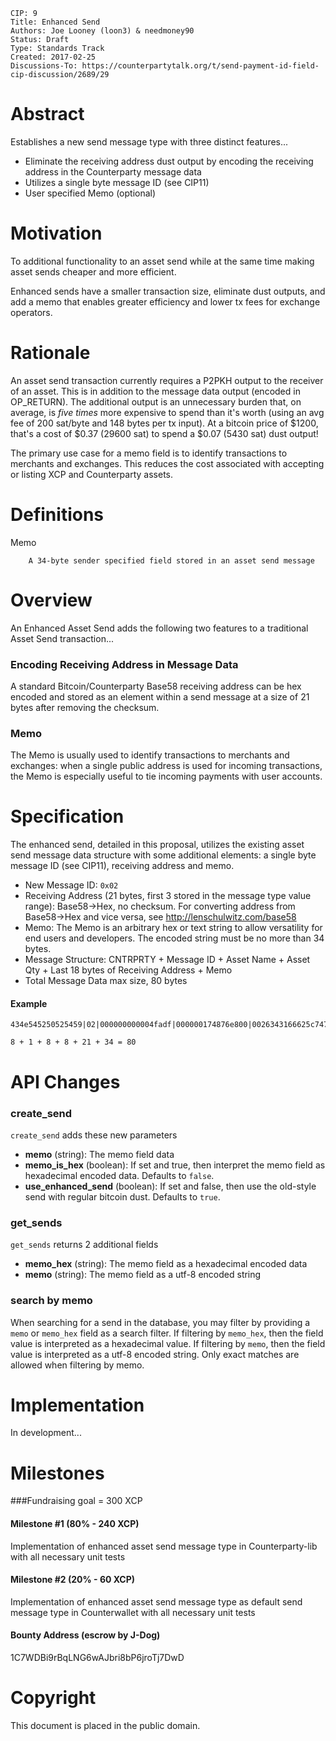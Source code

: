     CIP: 9
    Title: Enhanced Send
    Authors: Joe Looney (loon3) & needmoney90
    Status: Draft
    Type: Standards Track
    Created: 2017-02-25
    Discussions-To: https://counterpartytalk.org/t/send-payment-id-field-cip-discussion/2689/29


# Abstract

Establishes a new send message type with three distinct features...  

* Eliminate the receiving address dust output by encoding the receiving address in the Counterparty message data
* Utilizes a single byte message ID (see CIP11)
* User specified Memo (optional)


# Motivation

To additional functionality to an asset send while at the same time making asset sends cheaper and more efficient.

Enhanced sends have a smaller transaction size, eliminate dust outputs, and add a memo that enables greater efficiency and lower tx fees for exchange operators.


# Rationale

An asset send transaction currently requires a P2PKH output to the receiver of an asset.  This is in addition to the message data output (encoded in OP_RETURN).  The additional output is an unnecessary burden that, on average, is *five times* more expensive to spend than it's worth (using an avg fee of 200 sat/byte and 148 bytes per tx input).  At a bitcoin price of $1200, that's a cost of $0.37 (29600 sat) to spend a $0.07 (5430 sat) dust output!

The primary use case for a memo field is to identify transactions to merchants and exchanges.  This reduces the cost associated with accepting or listing XCP and Counterparty assets.


# Definitions

Memo

        A 34-byte sender specified field stored in an asset send message
        

# Overview

An Enhanced Asset Send adds the following two features to a traditional Asset Send transaction...


### Encoding Receiving Address in Message Data

A standard Bitcoin/Counterparty Base58 receiving address can be hex encoded and stored as an element within a send message at a size of 21 bytes after removing the checksum. 


### Memo 

The Memo is usually used to identify transactions to merchants and exchanges: when a single public address is used for incoming transactions, the Memo is especially useful to tie incoming payments with user accounts. 


# Specification

The enhanced send, detailed in this proposal, utilizes the existing asset send message data structure with some additional elements: a single byte message ID (see CIP11), receiving address and memo.  

*   New Message ID: ````0x02````
*   Receiving Address (21 bytes, first 3 stored in the message type value range): Base58->Hex, no checksum. For converting address from Base58->Hex and vice versa, see http://lenschulwitz.com/base58
*   Memo: The Memo is an arbitrary hex or text string to allow versatility for end users and developers.  The encoded string must be no more than 34 bytes.
*   Message Structure: CNTRPRTY + Message ID + Asset Name + Asset Qty + Last 18 bytes of Receiving Address + Memo
*   Total Message Data max size, 80 bytes


#### Example
```
434e545250525459|02|000000000004fadf|000000174876e800|0026343166625c7475f01e48b5ede8c0252e051a8b|ffffffffffffffffffffffffffffffffffffffffffffffffffffffffffffffffffff

8 + 1 + 8 + 8 + 21 + 34 = 80
```


# API Changes

### create_send

`create_send` adds these new parameters

* **memo** (string): The memo field data
* **memo_is_hex** (boolean): If set and true, then interpret the memo field as hexadecimal encoded data.  Defaults to `false`.
* **use_enhanced_send** (boolean): If set and false, then use the old-style send with regular bitcoin dust.  Defaults to `true`.

### get_sends

`get_sends` returns 2 additional fields

* **memo_hex** (string): The memo field as a hexadecimal encoded data
* **memo** (string): The memo field as a utf-8 encoded string

### search by memo

When searching for a send in the database, you may filter by providing a `memo` or `memo_hex` field as a search filter.  If filtering by `memo_hex`, then the field value is interpreted as a hexadecimal value.  If filtering by `memo`, then the field value is interpreted as a utf-8 encoded string.  Only exact matches are allowed when filtering by memo.


# Implementation

In development...

# Milestones

###Fundraising goal = 300 XCP

#### Milestone #1 (80% - 240 XCP) 
Implementation of enhanced asset send message type in Counterparty-lib with all necessary unit tests

#### Milestone #2 (20% - 60 XCP) 
Implementation of enhanced asset send message type as default send message type in Counterwallet with all necessary unit tests

#### Bounty Address (escrow by J-Dog)
1C7WDBi9rBqLNG6wAJbri8bP6jroTj7DwD


# Copyright

This document is placed in the public domain.
